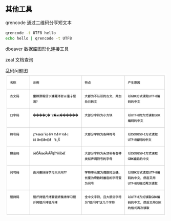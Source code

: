 ## 其他工具

qrencode 通过二维码分享短文本
```bash
qrencode -t UTF8 hello
echo hello | qrencode -t UTF8
```

dbeaver 数据库图形化连接工具

zeal 文档查询

乱码问题图
![](img/character_encode_decode_problem.jpg)
